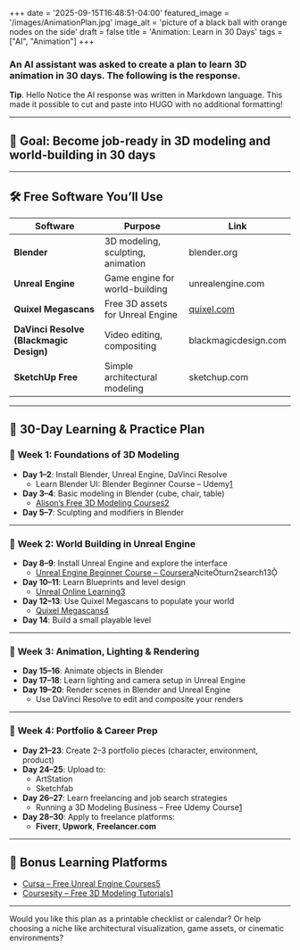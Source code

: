 +++
date = '2025-09-15T16:48:51-04:00'
featured_image = '/images/AnimationPlan.jpg'
image_alt = 'picture of a black ball with orange nodes on the side'
draft = false
title = 'Animation: Learn in 30 Days'
tags = ["AI", "Animation"]
+++

### An AI assistant was asked to create a plan to learn 3D animation in 30 days. The following is the response.

**Tip**. Hello Notice the AI response was written in Markdown language. This made it possible to cut and paste into HUGO with no additional formatting!


---

## 🎯 **Goal**: Become job-ready in 3D modeling and world-building in 30 days

---

## 🛠️ **Free Software You’ll Use**

| Software | Purpose | Link |
|---------|--------|------|
| **Blender** | 3D modeling, sculpting, animation | blender.org |
| **Unreal Engine** | Game engine for world-building | unrealengine.com |
| **Quixel Megascans** | Free 3D assets for Unreal Engine | [quixel.com](https://quixel.com/) |
| **DaVinci Resolve (Blackmagic Design)** | Video editing, compositing | blackmagicdesign.com |
| **SketchUp Free** | Simple architectural modeling | sketchup.com |

---

## 📅 **30-Day Learning & Practice Plan**

### 🔹 **Week 1: Foundations of 3D Modeling**
- **Day 1–2**: Install Blender, Unreal Engine, DaVinci Resolve
  - Learn Blender UI: Blender Beginner Course – Udemy[1](https://coursesity.com/free-tutorials-learn/3d-modeling)
- **Day 3–4**: Basic modeling in Blender (cube, chair, table)
  - [Alison’s Free 3D Modeling Courses](https://alison.com/tag/3d-modeling)[2](https://alison.com/tag/3d-modeling)
- **Day 5–7**: Sculpting and modifiers in Blender

---

### 🔹 **Week 2: World Building in Unreal Engine**
- **Day 8–9**: Install Unreal Engine and explore the interface
  - [Unreal Engine Beginner Course – Coursera](https://www.coursera.org/learn/unreal-engine-design-build-3d-game-worlds-for-beginners)citeturn2search13
- **Day 10–11**: Learn Blueprints and level design
  - [Unreal Online Learning](https://www.unrealengine.com/en-US/blog/the-15-best-online-courses-to-learn-unreal-engine)[3](https://www.unrealengine.com/en-US/blog/the-15-best-online-courses-to-learn-unreal-engine)
- **Day 12–13**: Use Quixel Megascans to populate your world
  - [Quixel Megascans](https://quixel.com/)[4](https://quixel.com/)
- **Day 14**: Build a small playable level

---

### 🔹 **Week 3: Animation, Lighting & Rendering**
- **Day 15–16**: Animate objects in Blender
- **Day 17–18**: Learn lighting and camera setup in Unreal Engine
- **Day 19–20**: Render scenes in Blender and Unreal Engine
  - Use DaVinci Resolve to edit and composite your renders

---

### 🔹 **Week 4: Portfolio & Career Prep**
- **Day 21–23**: Create 2–3 portfolio pieces (character, environment, product)
- **Day 24–25**: Upload to:
  - ArtStation
  - Sketchfab
- **Day 26–27**: Learn freelancing and job search strategies
  - Running a 3D Modeling Business – Free Udemy Course[1](https://coursesity.com/free-tutorials-learn/3d-modeling)
- **Day 28–30**: Apply to freelance platforms:
  - **Fiverr**, **Upwork**, **Freelancer.com**

---

## 🧠 Bonus Learning Platforms
- [Cursa – Free Unreal Engine Courses](https://cursa.app/free-online-courses/unreal-engine)[5](https://cursa.app/free-online-courses/unreal-engine)
- [Coursesity – Free 3D Modeling Tutorials](https://coursesity.com/free-tutorials-learn/3d-modeling)[1](https://coursesity.com/free-tutorials-learn/3d-modeling)

---

Would you like this plan as a printable checklist or calendar? Or help choosing a niche like architectural visualization, game assets, or cinematic environments?

